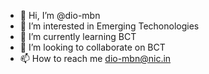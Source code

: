 - 👋 Hi, I’m @dio-mbn
- 👀 I’m interested in Emerging Techonologies
- 🌱 I’m currently learning BCT
- 💞️ I’m looking to collaborate on BCT
- 📫 How to reach me dio-mbn@nic.in

<!---
dio-mbn/dio-mbn is a ✨ special ✨ repository because its `README.md` (this file) appears on your GitHub profile.
You can click the Preview link to take a look at your changes.
--->
